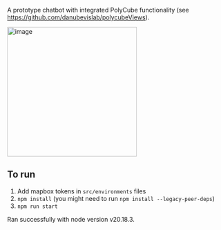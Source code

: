 A prototype chatbot with integrated PolyCube functionality (see https://github.com/danubevislab/polycubeViews).

<img width="300" alt="image" src="https://github.com/user-attachments/assets/fd6f65a7-da54-45f9-b6fb-7a0ae32c8f61" />


## To run
1. Add mapbox tokens in `src/environments` files
2. `npm install` (you might need to run `npm install --legacy-peer-deps`)
3. `npm run start`

Ran successfully with node version v20.18.3.
